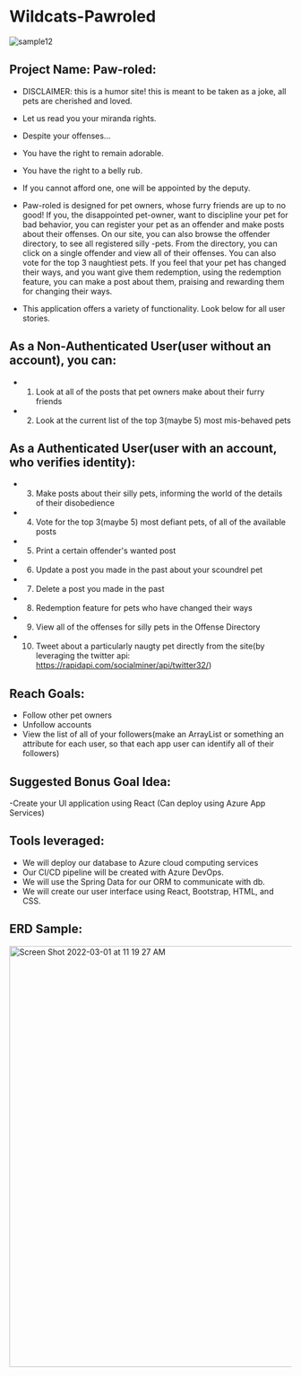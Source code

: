 # Wildcats-Pawroled
![sample12](https://user-images.githubusercontent.com/89423129/156216903-33b008e8-b611-4b35-88f1-6475b0935087.png)



## Project Name: Paw-roled:

- DISCLAIMER: this is a humor site! this is meant to be taken as a joke, all pets are cherished and loved. 

- Let us read you your miranda rights.

- Despite your offenses...
- You have the right to remain adorable.
- You have the right to a belly rub.
- If you cannot afford one, one will be appointed by the deputy.



- Paw-roled is designed for pet owners, whose furry friends are up to no good!  If you, the disappointed pet-owner, want to discipline your pet for bad behavior, you can register your pet as an offender and make posts about their offenses. On our site, you can also browse the offender directory, to see all registered silly -pets. From the directory, you can click on a single offender and view all of their offenses. You can also vote for the top 3 naughtiest pets. If you feel that your pet has changed their ways, and you want give them redemption, using the redemption feature, you can make a post about them, praising and rewarding them for changing their ways. 

- This application offers a variety of functionality. Look below for all user stories.


## As a Non-Authenticated User(user without an account), you can:
- 1. Look at all of the posts that pet owners make about their furry friends
- 2. Look at the current list of the top 3(maybe 5) most mis-behaved pets

## As a Authenticated User(user with an account, who verifies identity):
- 3. Make posts about their silly pets, informing the world of the details of their disobedience
- 4. Vote for the top 3(maybe 5) most defiant pets, of all of the available posts
- 5. Print a certain offender's wanted post
- 6. Update a post you made in the past about your scoundrel pet
- 7. Delete a post you made in the past 
- 8. Redemption feature for pets who have changed their ways
- 9. View all of the offenses for silly pets in the Offense Directory
- 10. Tweet about a particularly naugty pet directly from the site(by leveraging the twitter api: https://rapidapi.com/socialminer/api/twitter32/)


## Reach Goals:

- Follow other pet owners
- Unfollow accounts
- View the list of all of your followers(make an ArrayList or something an attribute for each user, so that each app user can identify all of their followers)

## Suggested Bonus Goal Idea: 

-Create your UI application using React (Can deploy using Azure App Services)

## Tools leveraged:

- We will deploy our database to Azure cloud computing services
- Our CI/CD pipeline will be created with Azure DevOps.
- We will use the Spring Data for our ORM to communicate with db. 
- We will create our user interface using React, Bootstrap, HTML, and CSS.


## ERD Sample:
<img width="750" alt="Screen Shot 2022-03-01 at 11 19 27 AM" src="https://user-images.githubusercontent.com/89423129/156216989-164efe46-5f33-4471-bfa3-394b93ee7629.png">






